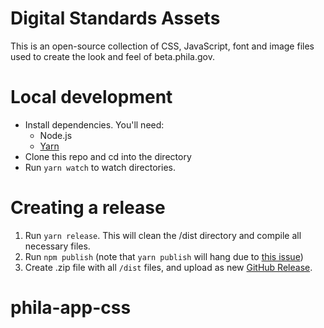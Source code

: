 # Digital Standards Assets
This is an open-source collection of CSS, JavaScript, font and image files used to create the look and feel of beta.phila.gov.



# Local development
- Install dependencies. You'll need:
  - Node.js
  - [Yarn](yarnpkg.com)
- Clone this repo and cd into the directory
- Run `yarn watch` to watch directories.

# Creating a release
1. Run `yarn release`. This will clean the /dist directory and compile all necessary files.
2. Run `npm publish` (note that `yarn publish` will hang due to [this issue](https://github.com/yarnpkg/yarn/issues/1694))
3. Create .zip file with all `/dist` files, and upload as new [GitHub Release](https://github.com/CityOfPhiladelphia/standards/releases).
# phila-app-css
